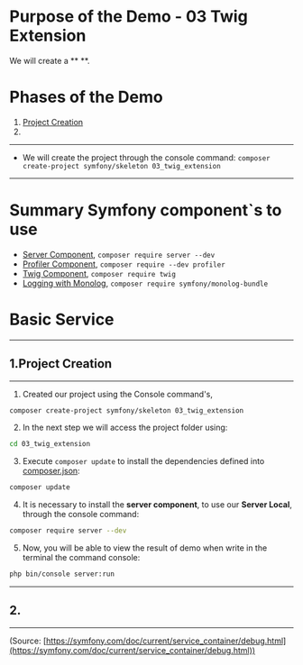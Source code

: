 # Purpose of the Demo - 03 Twig Extension

We will create a ** **. 

> 

# Phases of the Demo
1. [Project Creation](#1project-creation)
2. 

---------------------------------------------------------------------------------------

* We will create the project through the console command: `composer create-project symfony/skeleton 03_twig_extension`

---------------------------------------------------------------------------------------

# Summary Symfony component`s to use

* [Server Component](https://symfony.com/doc/current/setup.html), `composer require server --dev`
* [Profiler Component](https://symfony.com/doc/current/profiler.html), `composer require --dev profiler`
* [Twig Component](https://twig.symfony.com/doc/2.x/), `composer require twig`
* [Logging with Monolog](https://symfony.com/doc/current/logging.html), `composer require symfony/monolog-bundle`


# Basic Service

--------------------------------------------------------------------------------------------

## 1.Project Creation

--------------------------------------------------------------------------------------------

1. Created our project using the Console command's, 

```bash
composer create-project symfony/skeleton 03_twig_extension
```

2. In the next step we will access the project folder using:

```bash
cd 03_twig_extension
```

3. Execute `composer update` to install the dependencies defined into [composer.json](./composer.json):

```bash
composer update
```

4. It is necessary to install the **server component**, to use our **Server Local**, through the console command:

```bash
composer require server --dev
```

5. Now, you will be able to view the result of demo when write in the terminal the command console:

```bash
php bin/console server:run
```

--------------------------------------------------------------------------------------------

## 2.

--------------------------------------------------------------------------------------------

(Source: [https://symfony.com/doc/current/service_container/debug.html](https://symfony.com/doc/current/service_container/debug.html))

